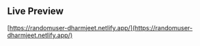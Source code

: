 ## Live Preview

[https://randomuser-dharmjeet.netlify.app/](https://randomuser-dharmjeet.netlify.app/)
